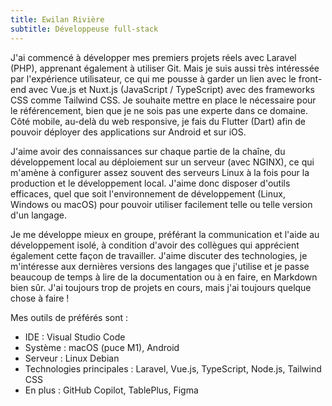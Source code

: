 ```yaml
---
title: Ewilan Rivière
subtitle: Développeuse full-stack
---
```


J'ai commencé à développer mes premiers projets réels avec Laravel (PHP), apprenant également à utiliser Git. Mais je suis aussi très intéressée par l'expérience utilisateur, ce qui me pousse à garder un lien avec le front-end avec Vue.js et Nuxt.js (JavaScript / TypeScript) avec des frameworks CSS comme Tailwind CSS. Je souhaite mettre en place le nécessaire pour le référencement, bien que je ne sois pas une experte dans ce domaine. Côté mobile, au-delà du web responsive, je fais du Flutter (Dart) afin de pouvoir déployer des applications sur Android et sur iOS.

J'aime avoir des connaissances sur chaque partie de la chaîne, du développement local au déploiement sur un serveur (avec NGINX), ce qui m'amène à configurer assez souvent des serveurs Linux à la fois pour la production et le développement local. J'aime donc disposer d'outils efficaces, quel que soit l'environnement de développement (Linux, Windows ou macOS) pour pouvoir utiliser facilement telle ou telle version d'un langage.

Je me développe mieux en groupe, préférant la communication et l'aide au développement isolé, à condition d'avoir des collègues qui apprécient également cette façon de travailler. J'aime discuter des technologies, je m'intéresse aux dernières versions des langages que j'utilise et je passe beaucoup de temps à lire de la documentation ou à en faire, en Markdown bien sûr. J'ai toujours trop de projets en cours, mais j'ai toujours quelque chose à faire !

Mes outils de préférés sont :

- IDE : Visual Studio Code
- Système : macOS (puce M1), Android
- Serveur : Linux Debian
- Technologies principales : Laravel, Vue.js, TypeScript, Node.js, Tailwind CSS
- En plus : GitHub Copilot, TablePlus, Figma
